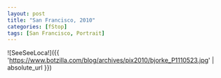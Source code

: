 ```yaml
---
layout: post
title: "San Francisco, 2010"
categories: [fStop]
tags: [San Francisco, Portrait]
---
```



![SeeSeeLoca!]({{ 'https://www.botzilla.com/blog/archives/pix2010/bjorke_P1110523.jpg' | absolute_url }})


